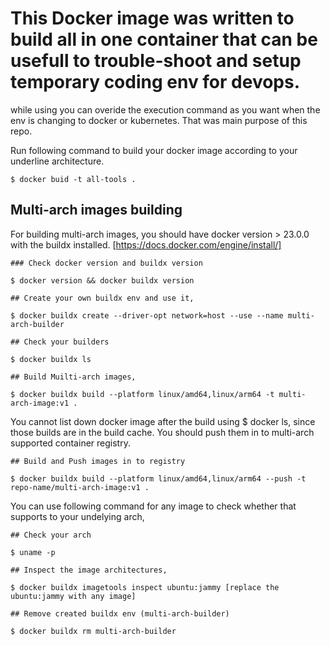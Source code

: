# This Docker image was written to build all in one container that can be usefull to trouble-shoot and setup temporary coding env for devops.

while using you can overide the execution command as you want when the env is changing to docker or kubernetes. That was main purpose of this repo.

Run following command to build your docker image according to your underline architecture.

```
$ docker buid -t all-tools .
```

## Multi-arch images building

For building multi-arch images, you should have docker version > 23.0.0 with the buildx installed. [https://docs.docker.com/engine/install/]

```
### Check docker version and buildx version

$ docker version && docker buildx version
```

```
## Create your own buildx env and use it,

$ docker buildx create --driver-opt network=host --use --name multi-arch-builder
```
```
## Check your builders

$ docker buildx ls
```
```
## Build Muilti-arch images,

$ docker buildx build --platform linux/amd64,linux/arm64 -t multi-arch-image:v1 .
```
You cannot list down docker image after the build using $ docker ls, since those builds are in the build cache. You should push them in to multi-arch supported container registry.

```
## Build and Push images in to registry

$ docker buildx build --platform linux/amd64,linux/arm64 --push -t repo-name/multi-arch-image:v1 .
```
You can use following command for any image to check whether that supports to your undelying arch,

```
## Check your arch 

$ uname -p

## Inspect the image architectures,

$ docker buildx imagetools inspect ubuntu:jammy [replace the ubuntu:jammy with any image]
```

```
## Remove created buildx env (multi-arch-builder)

$ docker buildx rm multi-arch-builder
```
